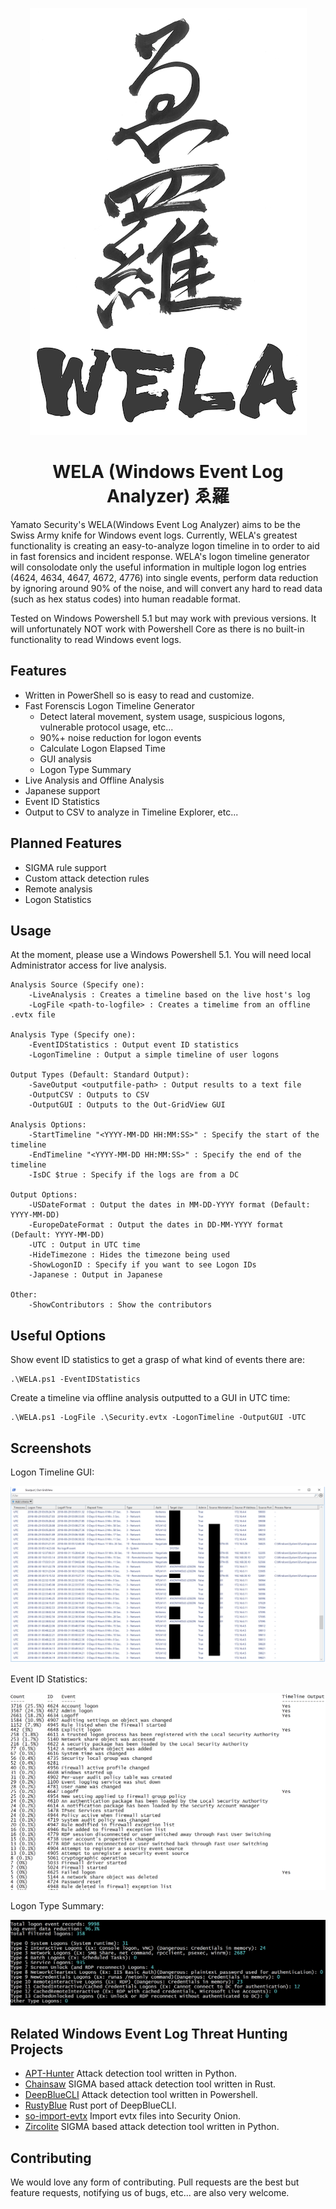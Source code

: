 <div align="center">
 <p>

  ![WELA Logo](WELA-Logo.png)
  <h1>
   WELA (Windows Event Log Analyzer) ゑ羅
  </h1>
 </p>
</div>

Yamato Security's WELA(Windows Event Log Analyzer) aims to be the Swiss Army knife for Windows event logs.
Currently, WELA's greatest functionality is creating an easy-to-analyze logon timeline in to order to aid in fast forensics and incident response.
WELA's logon timeline generator will consolodate only the useful information in multiple logon log entries (4624, 4634, 4647, 4672, 4776) into single events, perform data reduction by ignoring around 90% of the noise, and will convert any hard to read data (such as hex status codes) into human readable format.

Tested on Windows Powershell 5.1 but may work with previous versions. It will unfortunately NOT work with Powershell Core as there is no built-in functionality to read Windows event logs.

## Features

 - Written in PowerShell so is easy to read and customize.
 - Fast Forenscis Logon Timeline Generator
   - Detect lateral movement, system usage, suspicious logons, vulnerable protocol usage, etc...
   - 90%+ noise reduction for logon events
   - Calculate Logon Elapsed Time
   - GUI analysis
   - Logon Type Summary
 - Live Analysis and Offline Analysis
 - Japanese support
 - Event ID Statistics
 - Output to CSV to analyze in Timeline Explorer, etc...

## Planned Features

 - SIGMA rule support
 - Custom attack detection rules
 - Remote analysis
 - Logon Statistics

## Usage

At the moment, please use a Windows Powershell 5.1.
You will need local Administrator access for live analysis.


    Analysis Source (Specify one):
        -LiveAnalysis : Creates a timeline based on the live host's log
        -LogFile <path-to-logfile> : Creates a timelime from an offline .evtx file

    Analysis Type (Specify one):
        -EventIDStatistics : Output event ID statistics
        -LogonTimeline : Output a simple timeline of user logons

    Output Types (Default: Standard Output):
        -SaveOutput <outputfile-path> : Output results to a text file
        -OutputCSV : Outputs to CSV
        -OutputGUI : Outputs to the Out-GridView GUI

    Analysis Options:
        -StartTimeline "<YYYY-MM-DD HH:MM:SS>" : Specify the start of the timeline
        -EndTimeline "<YYYY-MM-DD HH:MM:SS>" : Specify the end of the timeline
        -IsDC $true : Specify if the logs are from a DC

    Output Options:
        -USDateFormat : Output the dates in MM-DD-YYYY format (Default: YYYY-MM-DD)
        -EuropeDateFormat : Output the dates in DD-MM-YYYY format (Default: YYYY-MM-DD)
        -UTC : Output in UTC time
        -HideTimezone : Hides the timezone being used
        -ShowLogonID : Specify if you want to see Logon IDs
        -Japanese : Output in Japanese

    Other:
        -ShowContributors : Show the contributors

## Useful Options

Show event ID statistics to get a grasp of what kind of events there are:

    .\WELA.ps1 -EventIDStatistics

Create a timeline via offline analysis outputted to a GUI in UTC time:

    .\WELA.ps1 -LogFile .\Security.evtx -LogonTimeline -OutputGUI -UTC

## Screenshots

Logon Timeline GUI:

![Logon Timeline GUI](/Screenshots/Screenshot-LogonTimelineGUI.png)

Event ID Statistics:

![Event ID Statistics](/Screenshots/Screenshot-EventIDStatistics.png)

Logon Type Summary:

![Logon Type Summary](/Screenshots/Screenshot-LogonTypeSummary.png)

## Related Windows Event Log Threat Hunting Projects

- [APT-Hunter](https://github.com/ahmedkhlief/APT-Hunter) Attack detection tool written in Python.
- [Chainsaw](https://github.com/countercept/chainsaw) SIGMA based attack detection tool written in Rust.
- [DeepBlueCLI](https://github.com/sans-blue-team/DeepBlueCLI) Attack detection tool written in Powershell.
- [RustyBlue](https://github.com/Yamato-Security/RustyBlue) Rust port of DeepBlueCLI.
- [so-import-evtx](https://docs.securityonion.net/en/2.3/so-import-evtx.html) Import evtx files into Security Onion.
- [Zircolite](https://github.com/wagga40/Zircolite) SIGMA based attack detection tool written in Python.

## Contributing

We would love any form of contributing. Pull requests are the best but feature requests, notifying us of bugs, etc... are also very welcome.